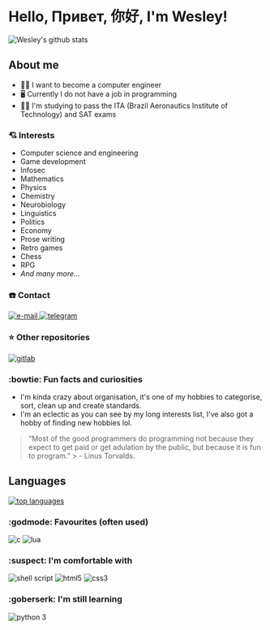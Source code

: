 # Hello, Привет, 你好, I'm Wesley!

![Wesley's github stats](https://github-readme-stats.vercel.app/api?username=wesleyjrz&show_icons=true&theme=github_dark)

## About me

- :man_technologist: I want to become a computer engineer
- :desktop_computer: Currently I do not have a job in programming
- :man_student: I'm studying to pass the ITA (Brazil Aeronautics Institute of Technology) and SAT exams

### :cupid: Interests

- Computer science and engineering
- Game development
- Infosec
- Mathematics
- Physics
- Chemistry
- Neurobiology
- Linguistics
- Politics
- Economy
- Prose writing
- Retro games
- Chess
- RPG
- *And many more...*

### :phone: Contact

<div>
  <a href="mailto:wesleyjr2002@gmail.com">
    <img alt="e-mail" src="https://img.shields.io/badge/-wesleyjr2002%40gmail.com-none?color=EA4335&logo=gmail&logoColor=white" />
  </a>
  <a href="https://t.me/wesleyjrz">
    <img alt="telegram" src="https://img.shields.io/badge/-%40wesleyjrz-none?color=26A5E4&logo=telegram&logoColor=white" />
  </a>
  <!--
  <a href="https://discord.com/users/860287315866812436">
    <img alt="discord" src="https://img.shields.io/badge/-nickname-none?color=5865F2&logo=discord&logoColor=white" />
  </a>
   -->
</div>

### :star: Other repositories

<div>
  <a href="https://gitlab.com/wesleyjrz">
    <img alt="gitlab" src="https://img.shields.io/badge/-GitLab-none?color=FC6D26&logo=gitlab&logoColor=white" />
  </a>
</div>

### :bowtie: Fun facts and curiosities

- I'm kinda crazy about organisation, it's one of my hobbies to categorise, sort, clean up and create standards.
- I'm an eclectic as you can see by my long interests list, I've also got a hobby of finding new hobbies lol.

> “Most of the good programmers do programming not because they expect to get
paid or get adulation by the public, but because it is fun to program.” > \-
Linus Torvalds.

## Languages

[![top languages](https://github-readme-stats.vercel.app/api/top-langs/?username=wesleyjrz&layout=compact&hide=makefile&langs_count=8&theme=github_dark)](https://github.com/anuraghazra/github-readme-stats)

### :godmode: Favourites (often used)

<div>
  <img alt="c" src="https://img.shields.io/badge/-C-none?style=flat&color=A8B9CC&logo=c&logoColor=black" />
  <img alt="lua" src="https://img.shields.io/badge/-Lua-none?style=flat&color=2C2D72&logo=lua&logoColor=white" />
</div>

### :suspect: I'm comfortable with

<div>
  <img alt="shell script" src="https://img.shields.io/badge/-Shell%20Script-none?style=flat&color=black&logo=gnu-bash&logoColor=white" />
  <img alt="html5" src="https://img.shields.io/badge/-HTML5-none?style=flat&color=E34F26&logo=html5&logoColor=white" />
  <img alt="css3" src="https://img.shields.io/badge/-CSS3-none?style=flat&color=1572B6&logo=css3&logoColor=white" />
</div>

### :goberserk: I'm still learning

<div>
  <!-- <img alt="c++" src="https://img.shields.io/badge/-C++-none?style=flat&color=00599C&logo=c%2B%2B&logoColor=white%22" /> -->
  <img alt="python 3" src="https://img.shields.io/badge/-Python%203-none?style=flat&color=3776AB&logo=python&logoColor=white" />
  <!-- <img alt="julia" src="https://img.shields.io/badge/-Julia-none?style=flat&color=9558B2&logo=julia&logoColor=white" /> -->
  <!-- <img alt="javascript" src="https://img.shields.io/badge/-JavaScript-none?style=flat&color=F7DF1E&logo=javascript&logoColor=black" /> -->
</div>
